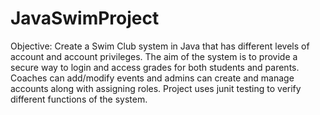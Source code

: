 # JavaSwimProject
Objective:
Create a Swim Club system in Java that has different levels of account and account privileges. The aim of the system is to provide a secure way to login and access grades for both students and parents. Coaches can add/modify events and admins can create and manage accounts along with assigning roles. Project uses junit testing to verify different functions of the system.
